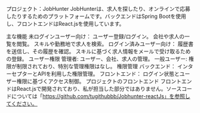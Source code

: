 プロジェクト：JobHunter
JobHunterは、求人を探したり、オンラインで応募したりするためのプラットフォームです。バックエンドはSpring Bootを使用し、フロントエンドはReact.jsを使用しています。

主な機能
未ログインユーザー向け：
ユーザー登録/ログイン。
会社や求人の一覧を閲覧。
スキルや勤務地で求人を検索。
ログイン済みユーザー向け：
履歴書を送信し、その履歴を確認。
スキルに基づく求人情報をメールで受け取るための登録。
ユーザー権限
管理者:
ユーザー、会社、求人の管理。
一般ユーザー:
権限が制限されており、特別な管理権限はなし。
権限管理
バックエンド：
インターセプターとAPIを利用した権限管理。
フロントエンド：
ログイン状態とユーザー権限に基づくアクセス制御。
プロジェクトのフロントエンド
フロントエンドはReact.jsで開発されており、私が担当した部分ではありません。ソースコードについては「https://github.com/tugithubbb/Jobhunter-reactJs」を参照してください。

